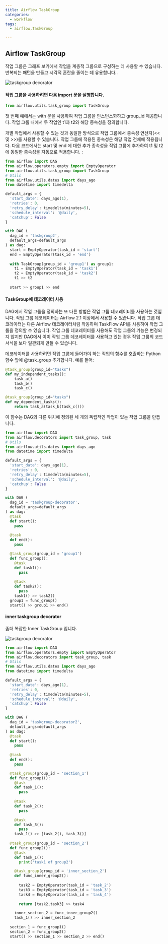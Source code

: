 ```yaml
---
title: Airflow TaskGroup
categories:
  - workflow
tags: 
  - airflow,TaskGroup

---
```


## Airflow TaskGroup
작업 그룹은 그래프 보기에서 작업을 계층적 그룹으로 구성하는 데 사용할 수 있습니다. 반복되는 패턴을 만들고 시각적 혼란을 줄이는 데 유용합니다..

![taskgroup decorator](https://airflow.apache.org/docs/apache-airflow/stable/_images/task_group.gif)

#### 작업 그룹을 사용하려면 다음 import 문을 실행합니다.

```python
from airflow.utils.task_group import TaskGroup
```

첫 번째 예에서는 with 문을  사용하여 작업 그룹을 인스턴스화하고 group_id 제공합니다. 작업 그룹 내에서 두 작업인 t1과 t2와 해당 종속성을 정의합니다.

개별 작업에서 사용할 수 있는 것과 동일한 방식으로 작업 그룹에서 종속성 연산자(<< 및 >>)를 사용할 수 있습니다. 작업 그룹에 적용된 종속성은 해당 작업 전체에 적용됩니다. 다음 코드에서는 start 및 end 에 대한 추가 종속성을 작업 그룹에 추가하여 t1 및 t2에  동일한 종속성을 자동으로 적용합니다. :


```python
from airflow import DAG 
from airflow.operators.empty import EmptyOperator 
from airflow.utils.task_group import TaskGroup 
# Utils 
from airflow.utils.dates import days_ago 
from datetime import timedelta 

default_args = {
  'start_date': days_ago(1),
  'retries': 0, 
  'retry_delay': timedelta(minutes=5),
  'schedule_interval': '@daily',
  'catchup': False
}

with DAG (
  dag_id = 'taskgroup2',
  default_args=default_args
) as dag: 
  start = EmptyOperator(task_id = 'start')
  end = EmptyOperator(task_id = 'end')
  
  with TaskGroup(group_id = 'group1') as group1:
    t1 = EmptyOperator(task_id = 'task1')
    t2 = EmptyOperator(task_id = 'task2')
    t1 >> t2 
    
  start >> group1 >> end 
  ```

#### TaskGroup에 데코레이터 사용

DAG에서 작업 그룹을 정의하는 또 다른 방법은 작업 그룹 데코레이터를 사용하는 것입니다. 작업 그룹 데코레이터는 Airflow 2.1 이상에서 사용할 수 있습니다. 작업 그룹 데코레이터는 다른 Airflow 데코레이터처럼 작동하며  TaskFlow API를 사용하여 작업 그룹을 정의할 수 있습니다. 작업 그룹 데코레이터를 사용해도 작업 그룹의 기능은 변경되지 않지만 DAG에서 이미 작업 그룹 데코레이터를 사용하고 있는 경우 작업 그룹의 코드 서식을 보다 일관되게 만들 수 있습니다.

데코레이터를 사용하려면  작업 그룹에 들어가야 하는 작업의 함수를 호출하는 Python 함수 앞에 @task_group 추가합니다. 예를 들어:

```python
@task_group(group_id="tasks")
def my_independent_tasks():
    task_a()
    task_b()
    task_c()
```


```python
@task_group(group_id="tasks")
def my_dependent_tasks():
    return task_a(task_b(task_c()))
```

이 함수는 DAG의 다른 위치에 정의된 세 개의 독립적인 작업이 있는 작업 그룹을 만듭니다.

```python
from airflow import DAG 
from airflow.decorators import task_group, task
# Utils 
from airflow.utils.dates import days_ago 
from datetime import timedelta 

default_args = {
  'start_date': days_ago(1),
  'retries': 0, 
  'retry_delay': timedelta(minutes=5),
  'schedule_interval': '@daily',
  'catchup': False
}

with DAG (
  dag_id = 'taskgroup-decorator',
  default_args=default_args
) as dag: 
  @task
  def start():
    pass
  
  @task
  def end():
    pass

  @task_group(group_id = 'group1')
  def func_group():
    @task
    def task1():
      pass
  
    @task
    def task2():
      pass 
    task1() >> task2()
  group1 = func_group()  
  start() >> group1 >> end()
```

#### inner taskgroup decorator

좀더 복잡한 Inner TaskGroup 입니다.


![taskgroup decorator](https://airflow.apache.org/docs/apache-airflow/stable/_images/task_group.gif)

```python
from airflow import DAG 
from airflow.operators.empty import EmptyOperator
from airflow.decorators import task_group, task
# Utils 
from airflow.utils.dates import days_ago 
from datetime import timedelta 

default_args = {
  'start_date': days_ago(1),
  'retries': 0, 
  'retry_delay': timedelta(minutes=5),
  'schedule_interval': '@daily',
  'catchup': False
}

with DAG (
  dag_id = 'taskgroup-decorator2',
  default_args=default_args
) as dag: 
  @task
  def start():
    pass
  
  @task
  def end():
    pass

  @task_group(group_id = 'section_1')
  def func_group1():
    @task
    def task_1():
      pass
  
    @task
    def task_2():
      pass 

    @task
    def task_3():
      pass 
    task_1() >> [task_2(), task_3()]
    
  @task_group(group_id = 'section_2')
  def func_group2():
    @task
    def task_1():
      print('task1 of group2')

    @task_group(group_id = 'inner_section_2')
    def func_inner_group2():
      
      task2 = EmptyOperator(task_id = 'task_2')
      task3 = EmptyOperator(task_id = 'task_3')
      task4 = EmptyOperator(task_id = 'task_4')
      
      return [task2,task3] >> task4

    inner_section_2 = func_inner_group2()
    task_1() >> inner_section_2
    
  section_1 = func_group1()  
  section_2 = func_group2() 
  start() >> section_1 >> section_2 >> end()
  ```